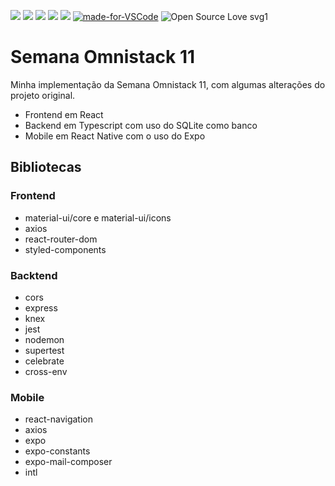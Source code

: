 ![](https://img.shields.io/github/last-commit/Leonardocpn/semana-omnistack-11.svg?color=red)
![](https://img.shields.io/github/languages/top/Leonardocpn/semana-omnistack-11.svg?color=yellow)
![](https://img.shields.io/github/languages/count/Leonardocpn/semana-omnistack-11.svg?color=lightgrey)
![](https://img.shields.io/github/languages/code-size/Leonardocpn/semana-omnistack-11.svg)
![](https://img.shields.io/github/repo-size/Leonardocpn/semana-omnistack-11.svg?color=blueviolet)
[![made-for-VSCode](https://img.shields.io/badge/Made%20for-VSCode-1f425f.svg)](https://code.visualstudio.com/)
![Open Source Love svg1](https://badges.frapsoft.com/os/v1/open-source.svg?v=103)

# Semana Omnistack 11

Minha implementação da Semana Omnistack 11, com algumas alterações do projeto original.

- Frontend em React
- Backend em Typescript com uso do SQLite como banco
- Mobile em React Native com o uso do Expo

## Bibliotecas

### Frontend

- material-ui/core e material-ui/icons
- axios
- react-router-dom
- styled-components

### Backtend

- cors
- express
- knex
- jest
- nodemon
- supertest
- celebrate
- cross-env

### Mobile

- react-navigation
- axios
- expo
- expo-constants
- expo-mail-composer
- intl
